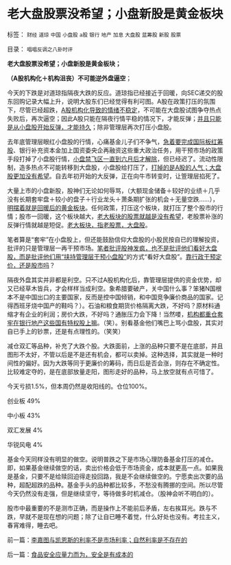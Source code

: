 # 老大盘股票没希望；小盘新股是黄金板块

标签： `财经` `道琼` `中国` `小盘股` `a股` `银行` `地产` `加息` `大盘股` `蓝筹股` `新股` `股票` 

目录： `唱唱反调之八卦时评`

**老大盘股票没希望；小盘新股是黄金板块；**

**（A股机构化＋机构沮丧）不可能逆外盘逼空**；



今天的下跌是对道琼指隔夜大跌的反应。道琼指已经接近于回暖，向SEC递交的股东回购记录大幅上升，说明大股东们已经觉得有利可图。A股在政策打压的氛围下，尽管已经超跌，[A股机构化导致的情绪不稳定](../../../2011/6/2/A股机构化造就不理性的暴涨暴跌.md)，不可能在大盘股试图争夺热点失败后，再次逼空；因此A股只能在隔夜行情平稳的情况下，才能反弹；[并且只能是从小盘股开始反弹，才能持久](../../../2010/11/12/凭什么说“通胀无牛市”？.md)；除非管理层再次打压小盘股。

去年底管理层眼红小盘股的行情，心痛基金儿子们不争气，[急着要完成国际板红筹股](../../../2011/6/15/国际板推动RMB国际化的骗局.md)、银行补充资本金加上国资委央企再融资这些重大政治任务，用干预市场的政策手段打掉了小盘股行情，[小盘禁飞区一直到六月后才解除](../../../2011/3/29/散户禁飞区，基金大轰炸，蓝筹反对派.md)，但已经迟了。流动性限制，造多热点不可能转移到大盘股，小盘股给打压了，[打掉的是A股的人气；大盘股更加没有希望](../../../2010/1/18/产品周期，小盘股成长性和蓝筹股三种估价方式.md)。自去年初开始的大反弹，正在向牛市转变时，让箮理层掐死了。



大量上市的小盘新股，股神们无论如何辱骂，（大额现金储备＋较好的业绩＋几乎没有长期套牢盘＋较小的盘子＋行业龙头＋萧条期扩张的机会＋无量空跌……），[明摆着就是回暖后的黄金板块](../../../2010/11/26/世界惯例小盘股估值远远高于大盘股.md)。任何政策，打压这个板块，就打压了整个股市的行情；股市一回暖，这个板块越大，[老大板块的股票就越是没有希望](../../../2011/4/7/银行地产和ST的逆反投资.md)，老股票补涨的反弹行情就越是短促。[老大板块，指老股票，大盘股](../../../2011/4/7/银行地产和ST的逆反投资.md)。

笔者算是“套牢”在小盘股上，但还能鼓励信仰大盘股的小股民按自已的理解投资，批评的只是管理层一再干预市场。[笔者批评股神发疯，也不是批评他们看好大盘股，而是批评他们用“挟持管理层干预小盘股”](../../../2010/9/2/疯神演义：最根本的市场“道德”.md)的方式“看好大盘股”。[靠行政干预定价，还是股市吗](../../../2010/9/14/股票市场价格陪审团！.md)？

隔夜外盘其实并非都是利空。只不过A股机构化后，靠管理层提供的资金优势，却又已经草木皆兵，才会样样当成利空。象希腊要破产，关中国什么事？笨猪N国根本不是中国出口的主要国家，反而是控中国倾销，和中国竞争廉价商品的国家。记得西班牙烧中国产的鞋吗？）。石油和粮食期货价格隔离大跌，不好吗？原材料通缩才有企业的利润；房价大跌，不好吗？通胀压力会下降！当然喽，[机构都重仓套牢在银行地产这些国有特权股上嘛](../../../2011/1/28/让现实教训对股评家的迷信.md)。（笑）。别看基金他们嘴巴上骂小盘股，其实对自已手上的钞票，还是有点理性的。（笑笑）

减仓双汇等品种，补充了大跌个股。大跌面前，上涨的品种只要不是在底部，并且图形不太好，不管以后是不是还有机会，都可以卖掉。这种选择，其实就是一种时间性的偏好。因为大跌等同于更廉价的筹码，而日后是否会涨，则存在不确定性。比较难定夺的，是在底部放量走阳，图形走好的品种，马上放空就有点可惜了。



今天亏损1.5%，但本周仍然是收阳线的。仓位100%。

创业板 49%

中小板 43%

双汇发展 4%

华锐风电 4%





基金今天同样没有明显的做空。说明普跌之下是市场心理防备基金打压的减仓。即，如果基金继续做空的话，卖出价格会低于市场资金，成本就更高一点。如果我是基金，只要不是给赎回迫得走投回路，我是不会继续做空的。宁愿卖出次要的品种，超配超跌的品种。基金手头的品种都比较多，不愁没有腾挪的空间。所以尽管今天仍然没有走强，但是继续坚守，等待做多时机减仓。（股神会听不明白的）。

股市中最重要的不是测市正确，而是操作上不能前后矛盾，左右挨耳光。跌与不跌，早就不是现在想的问题；除了让自已睡不着觉，什么好处也没有。考拉主义，春宵难得，睡去吧。

前一篇：[李嘉图与凯恩斯的利率不是市场利率；自然利率是不存在的](../../../2011/6/15/李嘉图与凯恩斯的利率不是市场利率；自然利率是不存在的.md)

后一篇：[食品安全应量力而为，安全是有成本的](../../../2011/6/16/食品安全应量力而为，安全是有成本的.md)